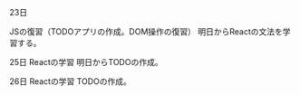 23日

JSの復習（TODOアプリの作成。DOM操作の復習）
明日からReactの文法を学習する。


25日
Reactの学習
明日からTODOの作成。


26日
Reactの学習
TODOの作成。
